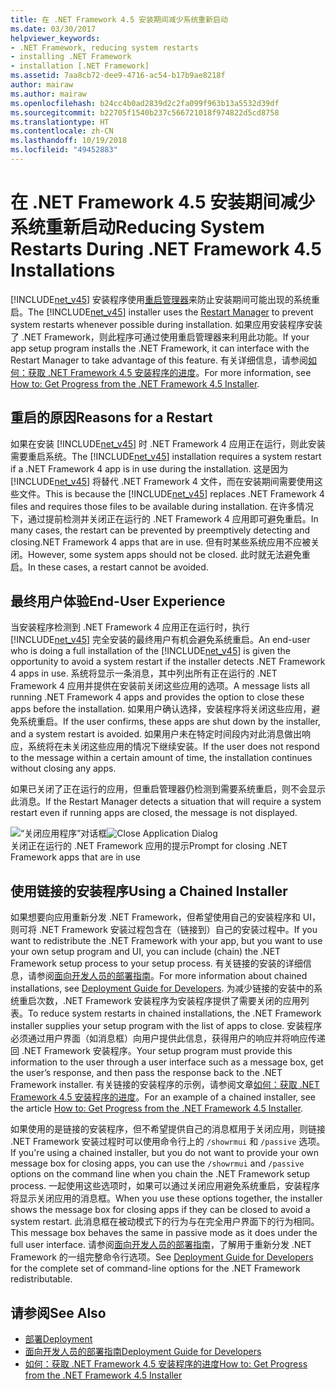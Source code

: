 ```yaml
---
title: 在 .NET Framework 4.5 安装期间减少系统重新启动
ms.date: 03/30/2017
helpviewer_keywords:
- .NET Framework, reducing system restarts
- installing .NET Framework
- installation [.NET Framework]
ms.assetid: 7aa8cb72-dee9-4716-ac54-b17b9ae8218f
author: mairaw
ms.author: mairaw
ms.openlocfilehash: b24cc4b0ad2839d2c2fa099f963b13a5532d39df
ms.sourcegitcommit: b22705f1540b237c566721018f974822d5cd8758
ms.translationtype: HT
ms.contentlocale: zh-CN
ms.lasthandoff: 10/19/2018
ms.locfileid: "49452883"
---
```

# <a name="reducing-system-restarts-during-net-framework-45-installations"></a><span data-ttu-id="7c01e-102">在 .NET Framework 4.5 安装期间减少系统重新启动</span><span class="sxs-lookup"><span data-stu-id="7c01e-102">Reducing System Restarts During .NET Framework 4.5 Installations</span></span>
<span data-ttu-id="7c01e-103">[!INCLUDE[net_v45](../../../includes/net-v45-md.md)] 安装程序使用[重启管理器](https://go.microsoft.com/fwlink/?LinkId=231425)来防止安装期间可能出现的系统重启。</span><span class="sxs-lookup"><span data-stu-id="7c01e-103">The [!INCLUDE[net_v45](../../../includes/net-v45-md.md)] installer uses the [Restart Manager](https://go.microsoft.com/fwlink/?LinkId=231425) to prevent system restarts whenever possible during installation.</span></span> <span data-ttu-id="7c01e-104">如果应用安装程序安装了 .NET Framework，则此程序可通过使用重启管理器来利用此功能。</span><span class="sxs-lookup"><span data-stu-id="7c01e-104">If your app setup program installs the .NET Framework, it can interface with the Restart Manager to take advantage of this feature.</span></span> <span data-ttu-id="7c01e-105">有关详细信息，请参阅[如何：获取 .NET Framework 4.5 安装程序的进度](../../../docs/framework/deployment/how-to-get-progress-from-the-dotnet-installer.md)。</span><span class="sxs-lookup"><span data-stu-id="7c01e-105">For more information, see [How to: Get Progress from the .NET Framework 4.5 Installer](../../../docs/framework/deployment/how-to-get-progress-from-the-dotnet-installer.md).</span></span>  
  
## <a name="reasons-for-a-restart"></a><span data-ttu-id="7c01e-106">重启的原因</span><span class="sxs-lookup"><span data-stu-id="7c01e-106">Reasons for a Restart</span></span>  
 <span data-ttu-id="7c01e-107">如果在安装 [!INCLUDE[net_v45](../../../includes/net-v45-md.md)] 时 .NET Framework 4 应用正在运行，则此安装需要重启系统。</span><span class="sxs-lookup"><span data-stu-id="7c01e-107">The [!INCLUDE[net_v45](../../../includes/net-v45-md.md)] installation requires a system restart if a .NET Framework 4 app is in use during the installation.</span></span> <span data-ttu-id="7c01e-108">这是因为 [!INCLUDE[net_v45](../../../includes/net-v45-md.md)] 将替代 .NET Framework 4 文件，而在安装期间需要使用这些文件。</span><span class="sxs-lookup"><span data-stu-id="7c01e-108">This is because the [!INCLUDE[net_v45](../../../includes/net-v45-md.md)] replaces .NET Framework 4 files and requires those files to be available during installation.</span></span> <span data-ttu-id="7c01e-109">在许多情况下，通过提前检测并关闭正在运行的 .NET Framework 4 应用即可避免重启。</span><span class="sxs-lookup"><span data-stu-id="7c01e-109">In many cases, the restart can be prevented by preemptively detecting and closing.NET Framework 4 apps that are in use.</span></span> <span data-ttu-id="7c01e-110">但有时某些系统应用不应被关闭。</span><span class="sxs-lookup"><span data-stu-id="7c01e-110">However, some system apps should not be closed.</span></span> <span data-ttu-id="7c01e-111">此时就无法避免重启。</span><span class="sxs-lookup"><span data-stu-id="7c01e-111">In these cases, a restart cannot be avoided.</span></span>  
  
## <a name="end-user-experience"></a><span data-ttu-id="7c01e-112">最终用户体验</span><span class="sxs-lookup"><span data-stu-id="7c01e-112">End-User Experience</span></span>  
 <span data-ttu-id="7c01e-113">当安装程序检测到 .NET Framework 4 应用正在运行时，执行 [!INCLUDE[net_v45](../../../includes/net-v45-md.md)] 完全安装的最终用户有机会避免系统重启。</span><span class="sxs-lookup"><span data-stu-id="7c01e-113">An end-user who is doing a full installation of the [!INCLUDE[net_v45](../../../includes/net-v45-md.md)] is given the opportunity to avoid a system restart if the installer detects .NET Framework 4 apps in use.</span></span> <span data-ttu-id="7c01e-114">系统将显示一条消息，其中列出所有正在运行的 .NET Framework 4 应用并提供在安装前关闭这些应用的选项。</span><span class="sxs-lookup"><span data-stu-id="7c01e-114">A message lists all running .NET Framework 4 apps and provides the option to close these apps before the installation.</span></span> <span data-ttu-id="7c01e-115">如果用户确认选择，安装程序将关闭这些应用，避免系统重启。</span><span class="sxs-lookup"><span data-stu-id="7c01e-115">If the user confirms, these apps are shut down by the installer, and a system restart is avoided.</span></span> <span data-ttu-id="7c01e-116">如果用户未在特定时间段内对此消息做出响应，系统将在未关闭这些应用的情况下继续安装。</span><span class="sxs-lookup"><span data-stu-id="7c01e-116">If the user does not respond to the message within a certain amount of time, the installation continues without closing any apps.</span></span>  
  
 <span data-ttu-id="7c01e-117">如果已关闭了正在运行的应用，但重启管理器仍检测到需要系统重启，则不会显示此消息。</span><span class="sxs-lookup"><span data-stu-id="7c01e-117">If the Restart Manager detects a situation that will require a system restart even if running apps are closed, the message is not displayed.</span></span>  
  
 <span data-ttu-id="7c01e-118">![“关闭应用程序”对话框](../../../docs/framework/deployment/media/closeapplicationdialog.png "CloseApplicationDialog")</span><span class="sxs-lookup"><span data-stu-id="7c01e-118">![Close Application Dialog](../../../docs/framework/deployment/media/closeapplicationdialog.png "CloseApplicationDialog")</span></span>  
<span data-ttu-id="7c01e-119">关闭正在运行的 .NET Framework 应用的提示</span><span class="sxs-lookup"><span data-stu-id="7c01e-119">Prompt for closing .NET Framework apps that are in use</span></span>  
  
## <a name="using-a-chained-installer"></a><span data-ttu-id="7c01e-120">使用链接的安装程序</span><span class="sxs-lookup"><span data-stu-id="7c01e-120">Using a Chained Installer</span></span>  
 <span data-ttu-id="7c01e-121">如果想要向应用重新分发 .NET Framework，但希望使用自己的安装程序和 UI，则可将 .NET Framework 安装过程包含在（链接到）自己的安装过程中。</span><span class="sxs-lookup"><span data-stu-id="7c01e-121">If you want to redistribute the .NET Framework with your app, but you want to use your own setup program and UI, you can include (chain) the .NET Framework setup process to your setup process.</span></span> <span data-ttu-id="7c01e-122">有关链接的安装的详细信息，请参阅[面向开发人员的部署指南](../../../docs/framework/deployment/deployment-guide-for-developers.md)。</span><span class="sxs-lookup"><span data-stu-id="7c01e-122">For more information about chained installations, see [Deployment Guide for Developers](../../../docs/framework/deployment/deployment-guide-for-developers.md).</span></span> <span data-ttu-id="7c01e-123">为减少链接的安装中的系统重启次数，.NET Framework 安装程序为安装程序提供了需要关闭的应用列表。</span><span class="sxs-lookup"><span data-stu-id="7c01e-123">To reduce system restarts in chained installations, the .NET Framework installer supplies your setup program with the list of apps to close.</span></span> <span data-ttu-id="7c01e-124">安装程序必须通过用户界面（如消息框）向用户提供此信息，获得用户的响应并将响应传递回 .NET Framework 安装程序。</span><span class="sxs-lookup"><span data-stu-id="7c01e-124">Your setup program must provide this information to the user through a user interface such as a message box, get the user’s response, and then pass the response back to the .NET Framework installer.</span></span> <span data-ttu-id="7c01e-125">有关链接的安装程序的示例，请参阅文章[如何：获取 .NET Framework 4.5 安装程序的进度](../../../docs/framework/deployment/how-to-get-progress-from-the-dotnet-installer.md)。</span><span class="sxs-lookup"><span data-stu-id="7c01e-125">For an example of a chained installer, see the article [How to: Get Progress from the .NET Framework 4.5 Installer](../../../docs/framework/deployment/how-to-get-progress-from-the-dotnet-installer.md).</span></span>  
  
 <span data-ttu-id="7c01e-126">如果使用的是链接的安装程序，但不希望提供自己的消息框用于关闭应用，则链接 .NET Framework 安装过程时可以使用命令行上的 `/showrmui` 和 `/passive` 选项。</span><span class="sxs-lookup"><span data-stu-id="7c01e-126">If you're using a chained installer, but you do not want to provide your own message box for closing apps, you can use the `/showrmui` and `/passive` options on the command line when you chain the .NET Framework setup process.</span></span> <span data-ttu-id="7c01e-127">一起使用这些选项时，如果可以通过关闭应用避免系统重启，安装程序将显示关闭应用的消息框。</span><span class="sxs-lookup"><span data-stu-id="7c01e-127">When you use these options together, the installer shows the message box for closing apps if they can be closed to avoid a system restart.</span></span> <span data-ttu-id="7c01e-128">此消息框在被动模式下的行为与在完全用户界面下的行为相同。</span><span class="sxs-lookup"><span data-stu-id="7c01e-128">This message box behaves the same in passive mode as it does under the full user interface.</span></span> <span data-ttu-id="7c01e-129">请参阅[面向开发人员的部署指南](../../../docs/framework/deployment/deployment-guide-for-developers.md)，了解用于重新分发 .NET Framework 的一组完整命令行选项。</span><span class="sxs-lookup"><span data-stu-id="7c01e-129">See [Deployment Guide for Developers](../../../docs/framework/deployment/deployment-guide-for-developers.md) for the complete set of command-line options for the .NET Framework redistributable.</span></span>  
  
## <a name="see-also"></a><span data-ttu-id="7c01e-130">请参阅</span><span class="sxs-lookup"><span data-stu-id="7c01e-130">See Also</span></span>  
- [<span data-ttu-id="7c01e-131">部署</span><span class="sxs-lookup"><span data-stu-id="7c01e-131">Deployment</span></span>](../../../docs/framework/deployment/index.md)  
- [<span data-ttu-id="7c01e-132">面向开发人员的部署指南</span><span class="sxs-lookup"><span data-stu-id="7c01e-132">Deployment Guide for Developers</span></span>](../../../docs/framework/deployment/deployment-guide-for-developers.md)  
- [<span data-ttu-id="7c01e-133">如何：获取 .NET Framework 4.5 安装程序的进度</span><span class="sxs-lookup"><span data-stu-id="7c01e-133">How to: Get Progress from the .NET Framework 4.5 Installer</span></span>](../../../docs/framework/deployment/how-to-get-progress-from-the-dotnet-installer.md)
